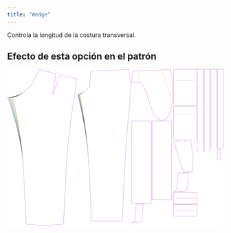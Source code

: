 ```yaml
---
title: "Wedge"
---
```


Controla la longitud de la costura transversal.

## Efecto de esta opción en el patrón

![Esta imagen muestra el efecto de esta opción superponiendo varias variantes que tienen un valor diferente para esta opción](theo_wedge_sample.svg "Effect of this option on the pattern")
